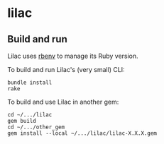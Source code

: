 # lilac

## Build and run

Lilac uses [rbenv](https://github.com/rbenv/rbenv) to manage its Ruby version.

To build and run Lilac's (very small) CLI:

```
bundle install
rake
```

To build and use Lilac in another gem:

```
cd ~/.../lilac
gem build
cd ~/.../other_gem
gem install --local ~/.../lilac/lilac-X.X.X.gem
```
